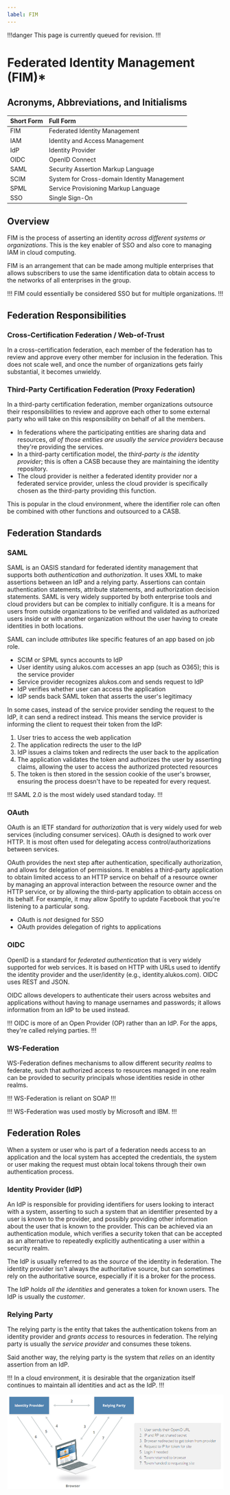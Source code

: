 ```yaml
---
label: FIM
---
```


!!!danger
This page is currently queued for revision.
!!!

# Federated Identity Management (FIM)*

## Acronyms, Abbreviations, and Initialisms

Short Form | Full Form
:--- | :---
FIM | Federated Identity Management
IAM | Identity and Access Management
IdP | Identity Provider
OIDC | OpenID Connect
SAML | Security Assertion Markup Language
SCIM | System for Cross-domain Identity Management
SPML | Service Provisioning Markup Language
SSO | Single Sign-On

## Overview

FIM is the process of asserting an identity *across different systems or organizations*. This is the key enabler of SSO and also core to managing IAM in cloud computing.

FIM is an arrangement that can be made among multiple enterprises that allows subscribers to use the same identification data to obtain access to the networks of all enterprises in the group.

!!!
FIM could essentially be considered SSO but for multiple organizations.
!!!

## Federation Responsibilities

### Cross-Certification Federation / Web-of-Trust

In a cross-certification federation, each member of the federation has to review and approve every other member for inclusion in the federation. This does not scale well, and once the number of organizations gets fairly substantial, it becomes unwieldy.

### Third-Party Certification Federation (Proxy Federation)

In a third-party certification federation, member organizations outsource their responsibilities to review and approve each other to some external party who will take on this responsibility on behalf of all the members.

- In federations where the participating entities are sharing data and resources, *all of those entities are usually the service providers* because they're providing the services.
- In a third-party certification model, the *third-party is the identity provider*; this is often a CASB because they are maintaining the identity repository.
- The cloud provider is neither a federated identity provider nor a federated service provider, unless the cloud provider is specifically chosen as the third-party providing this function.

This is popular in the cloud environment, where the identifier role can often be combined with other functions and outsourced to a CASB.

## Federation Standards

### SAML

SAML is an OASIS standard for federated identity management that supports both *authentication* and *authorization*. It uses XML to make assertions between an IdP and a relying party. Assertions can contain authentication statements, attribute statements, and authorization decision statements. SAML is very widely supported by both enterprise tools and cloud providers but can be complex to initially configure. It is a means for users from outside organizations to be verified and validated as authorized users inside or with another organization without the user having to create identities in both locations.

SAML can include *attributes* like specific features of an app based on job role.

- SCIM or SPML syncs accounts to IdP
- User identity using alukos.com accesses an app (such as O365); this is the service provider
- Service provider recognizes alukos.com and sends request to IdP
- IdP verifies whether user can access the application
- IdP sends back SAML token that asserts the user's legitimacy

In some cases, instead of the service provider sending the request to the IdP, it can send a redirect instead. This means the service provider is informing the client to request their token from the IdP:

1. User tries to access the web application
2. The application redirects the user to the IdP
3. IdP issues a claims token and redirects the user back to the application
4. The application validates the token and authorizes the user by asserting claims, allowing the user to access the authorized protected resources
5. The token is then stored in the session cookie of the user's browser, ensuring the process doesn't have to be repeated for every request.

!!!
SAML 2.0 is the most widely used standard today.
!!!

### OAuth

OAuth is an IETF standard for *authorization* that is very widely used for web services (including consumer services). OAuth is designed to work over HTTP. It is most often used for delegating access control/authorizations between services.

OAuth provides the next step after authentication, specifically authorization, and allows for delegation of permissions. It enables a third-party application to obtain limited access to an HTTP service on behalf of a resource owner by managing an approval interaction between the resource owner and the HTTP service, or by allowing the third-party application to obtain access on its behalf. For example, it may allow Spotify to update Facebook that you're listening to a particular song.

- OAuth is *not* designed for SSO
- OAuth provides delegation of rights to applications

### OIDC

OpenID is a standard for *federated authentication* that is very widely supported for web services. It is based on HTTP with URLs used to identify the identity provider and the user/identity (e.g., identity.alukos.com). OIDC uses REST and JSON.

OIDC allows developers to authenticate their users across websites and applications without having to manage usernames and passwords; it allows information from an IdP to be used instead.

!!!
OIDC is more of an Open Provider (OP) rather than an IdP. For the apps, they're called relying parties.
!!!

### WS-Federation

WS-Federation defines mechanisms to allow different security *realms* to federate, such that authorized access to resources managed in one realm can be provided to security principals whose identities reside in other realms.

!!!
WS-Federation is reliant on SOAP
!!!

!!!
WS-Federation was used mostly by Microsoft and IBM.
!!!

## Federation Roles

When a system or user who is part of a federation needs access to an application and the local system has accepted the credentials, the system or user making the request must obtain local tokens through their own authentication process.

### Identity Provider (IdP)

An IdP is responsible for providing identifiers for users looking to interact with a system, asserting to such a system that an identifier presented by a user is known to the provider, and possibly providing other information about the user that is known to the provider. This can be achieved via an authentication module, which verifies a security token that can be accepted as an alternative to repeatedly explicitly authenticating a user within a security realm.

The IdP is usually referred to as the *source* of the identity in federation. The identity provider isn't always the authoritative source, but can sometimes rely on the authoritative source, especially if it is a broker for the process.

The IdP *holds all the identities* and generates a token for known users. The IdP is usually the *customer*.

### Relying Party

The relying party is the entity that takes the authentication tokens from an identity provider and *grants access* to resources in federation. The relying party is usually the *service provider* and consumes these tokens.

Said another way, the relying party is the system that *relies* on an identity assertion from an IdP.

!!!
In a cloud environment, it is desirable that the organization itself continues to maintain all identities and act as the IdP.
!!!

![FIM](/static/fim-flow.png)
